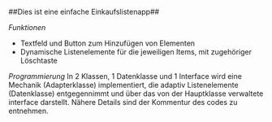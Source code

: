 ##Dies ist eine einfache Einkaufslistenapp##

*Funktionen*
- Textfeld und Button zum Hinzufügen von Elementen
- Dynamische Listenelemente für die jeweiligen Items, mit zugehöriger Löschtaste

*Programmierung*
In 2 Klassen, 1 Datenklasse und 1 Interface wird eine Mechanik (Adapterklasse) implementiert, die adaptiv Listenelemente (Datenklasse) entgegennimmt
und über das von der Hauptklasse verwaltete interface darstellt. Nähere Details sind der Kommentur des codes zu entnehmen.
